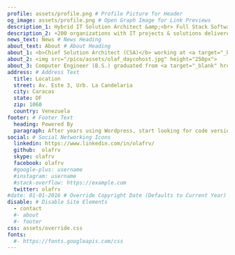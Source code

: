 ```yaml
---
profile: assets/profile.png # Profile Picture for Header
og_image: assets/profile.png # Open Graph Image for Link Previews
description_1: Hybrid IT Solution Architect &amp;<br> Full Stack Software Developer
description_2: +200 organizations with IT projects & solutions delivered over +15 years
news_text: News # News Heading
about_text: About # About Heading
about_1: <b>Chief Solution Architect (CSA)</b> working at <a target="_blank" href="https://www.daycohost.com" class="link-w-s">Daycohost</a> and freelancer developer <br><br> Always improving my <b>curriculum vitae (<a href="?cv/en" class="link-w-s">English</a>, <a href="?cv/es" class="link-w-s">Espa&ntilde;ol</a>)</b> with new experiences. <br><br>Follow me on my social networks bellow, or check my <a target="_blank" href="https://www.linkedin.com/in/olafrv/" class="link-w-s">Linkedin</a> profile. 
about_2: <img src="/pico/assets/olaf_daycohost.jpg" height="250px">
about_3: Computer Engineer (B.S.) graduated from <a target="_blank" href="http://www.usb.ve" class="link-w-s">Simon Bolivar University</a> in 2005.<br><br>Passionate about <a target="_blank" href="https://opensource.org" class="link-w-s">open source</a> and hybrid IT solutions design and development. <br><br> Always saying: <i>"You don't know where your shadow will fall, Somebody."</i>
address: # Address Text
  title: Location
  street: Av. Este 3, Urb. La Candelaria
  city: Caracas
  state: DF
  zip: 1060
  country: Venezuela
footer: # Footer Text
  heading: Powered By
  paragraph: After years using Wordpress, start looking for code versioning, finally get into the mud with <a href="http://www.picocms.org">PicoCMS</a> &amp; <a href="http://startbootstrap.com">Freelancer</a>.
social: # Social Networking Icons
  linkedin: https://www.linkedin.com/in/olafrv/
  github:  olafrv
  skype: olafrv
  facebook: olafrv
  #google-plus: username
  #instagram: username
  #stack-overflow: https://example.com
  twitter: olafrv
#date: 01-01-2016 # Override Copyright Date (Defaults to Current Year)
disable: # Disable Site Elements
  - contact
  #- about
  #- footer
css: assets/override.css
fonts:
  #- https://fonts.googleapis.com/css
---
```

